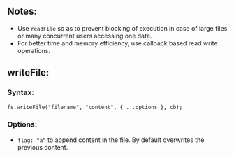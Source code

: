 ## Notes:

- Use `readFile` so as to prevent blocking of execution in case of large files or many concurrent users accessing one data.
- For better time and memory efficiency, use callback based read write operations.

## writeFile:

### Syntax:

```
fs.writeFile("filename", "content", { ...options }, cb);
```

### Options:

- `flag: "a"` to append content in the file. By default overwrites the previous content.
